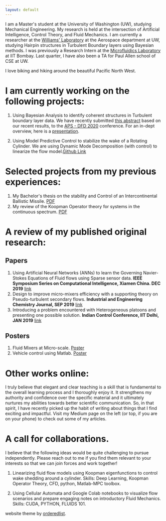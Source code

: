```yaml
---
layout: default
---
```


I am a Master's student at the University of Washington (UW), studying Mechanical Engineering. My research is held at the intersection of Artificial Intelligence, Control Theory, and Fluid Mechanics. I am currently a researcher at the [Williams' Laboratory](https://www.williamslaboratory.com/) at the Aerospace department at UW, studying Hairpin structures in Turbulent Boundary layers using Bayesian methods. I was previously a Research Intern at the [Microfluidics Laboratory](https://www.me.iitb.ac.in/~amit.agrawal/) at IIT Bombay. Last quarter, I have also been a TA for Paul Allen school of CSE at UW. 

I love biking and hiking around the beautiful Pacific North West.

# I am currently working on the following projects:

1. Using Bayesian Analysis to identify coherent structures in Turbulent boundary layer data. We have recently submitted [this abstract](https://github.com/kommalapatisahil/kommalapatisahil.github.io/blob/master/files/342008.pdf) based on our recent results, to the [APS - DFD 2020](https://dfd2020chicago.org/) conference. For an in-dept overview, here is a [presentation](https://github.com/kommalapatisahil/kommalapatisahil.github.io/blob/master/files/OwenLabPPT_5_27.pptx).

2. Using Model Predictive Control to stabilize the wake of a Rotating Cylinder. We are using Dynamic Mode Decomposition (with control) to linearize the flow model.[Github Link ](https://github.com/kommalapatisahil/DMDc_FlowControl)

# Selected projects from my previous experiences:

1. My Bachelor's thesis on the stability and Control of an Intercontinental Ballistic Missile. [PDF](https://github.com/kommalapatisahil/kommalapatisahil.github.io/blob/master/files/Sahil_Kommalapati_SE422_Report(2).pdf)
2. My review of the Koopman Operator theory for systems in the continuous spectrum. [PDF](https://github.com/kommalapatisahil/kommalapatisahil.github.io/blob/master/files/ME599_Lusch2018_1926528(3).pdf)


# A review of my published original research:

## Papers
1. Using Artificial Neural Networks (ANNs) to learn the Governing Navier-Stokes Equations of Fluid flows using Sparse sensor data. **IEEE Symposium Series on Computational Intelligence, Xiamen China. DEC 2019** [link](https://ieeexplore.ieee.org/abstract/document/9003058)
2. Design to improve micro-mixers efficiency with a supporting theory on Pseudo-turbulent secondary flows. **Industrial and Engineering Chemistry Journal, SEP 2019** [link](https://pubs.acs.org/doi/abs/10.1021/acs.iecr.9b05276)
3. Introducing a problem encountered with Heterogeneous platoons and presenting one possible solution. **Indian Control Conference, IIT Delhi, JAN 2019** [link](https://ieeexplore.ieee.org/document/8715606)

## Posters
1. Fluid Mixers at Micro-scale. [Poster](https://github.com/kommalapatisahil/kommalapatisahil.github.io/blob/master/files/MEC_URS_2018_Kommalapati_sahil.pdf)
2. Vehicle control using Matlab. [Poster](https://github.com/kommalapatisahil/kommalapatisahil.github.io/blob/master/files/Sahil_Kommalapati_MEC_URS_2018.pdf)
 

# Other works online:

I truly believe that elegant and clear teaching is a skill that is fundamental to the overall learning process and I thoroughly enjoy it. It strengthens my authority and confidence over the specific material and it ultimately nurtures my abilities towards better scientific communication. So, in that spirit, I have recently picked up the habit of writing about things that I find exciting and impactful. Visit my Medium page on the left (or top, if you are on your phone) to check out some of my articles.


# A call for collaborations.

I believe that the following ideas would be quite challenging to pursue independently. Please reach out to me if you find them relevant to your interests so that we can join forces and work together!

1. Linearizing fluid flow models using Koopman eigenfunctions to control wake shedding around a cylinder. Skills: Deep Learning, Koopman Operator Theory, CFD, python, Matlab-MPC toolbox.

2. Using Cellular Automata and Google Colab notebooks to visualize flow scenarios and prepare engaging notes on introductory Fluid Mechanics. Skills: CUDA, PYTHON, FLUIDS 101.  


website theme by [orderedlist](https://github.com/orderedlist).
